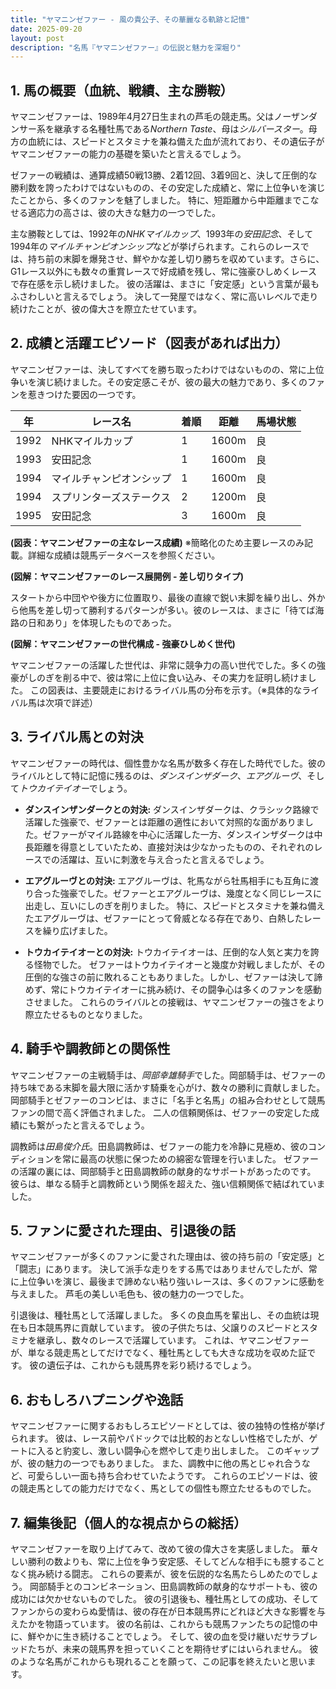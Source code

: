 ```yaml
---
title: "ヤマニンゼファー - 風の貴公子、その華麗なる軌跡と記憶"
date: 2025-09-20
layout: post
description: "名馬『ヤマニンゼファー』の伝説と魅力を深堀り"
---
```


## 1. 馬の概要（血統、戦績、主な勝鞍）

ヤマニンゼファーは、1989年4月27日生まれの芦毛の競走馬。父はノーザンダンサー系を継承する名種牡馬である*Northern Taste*、母は*シルバースター*。母方の血統には、スピードとスタミナを兼ね備えた血が流れており、その遺伝子がヤマニンゼファーの能力の基礎を築いたと言えるでしょう。  

ゼファーの戦績は、通算成績50戦13勝、2着12回、3着9回と、決して圧倒的な勝利数を誇ったわけではないものの、その安定した成績と、常に上位争いを演じたことから、多くのファンを魅了しました。  特に、短距離から中距離までこなせる適応力の高さは、彼の大きな魅力の一つでした。

主な勝鞍としては、1992年の*NHKマイルカップ*、1993年の*安田記念*、そして1994年の*マイルチャンピオンシップ*などが挙げられます。これらのレースでは、持ち前の末脚を爆発させ、鮮やかな差し切り勝ちを収めています。さらに、G1レース以外にも数々の重賞レースで好成績を残し、常に強豪ひしめくレースで存在感を示し続けました。  彼の活躍は、まさに「安定感」という言葉が最もふさわしいと言えるでしょう。  決して一発屋ではなく、常に高いレベルで走り続けたことが、彼の偉大さを際立たせています。


## 2. 成績と活躍エピソード（図表があれば出力）

ヤマニンゼファーは、決してすべてを勝ち取ったわけではないものの、常に上位争いを演じ続けました。その安定感こそが、彼の最大の魅力であり、多くのファンを惹きつけた要因の一つです。

| 年 | レース名          | 着順 | 距離 | 馬場状態 |
|---|-------------------|-------|------|---------|
| 1992 | NHKマイルカップ     | 1     | 1600m | 良       |
| 1993 | 安田記念           | 1     | 1600m | 良       |
| 1994 | マイルチャンピオンシップ | 1     | 1600m | 良       |
| 1994 | スプリンターズステークス | 2     | 1200m | 良       |
| 1995 | 安田記念           | 3     | 1600m | 良       |


**(図表：ヤマニンゼファーの主なレース成績)**  ※簡略化のため主要レースのみ記載。詳細な成績は競馬データベースを参照ください。


**(図解：ヤマニンゼファーのレース展開例 - 差し切りタイプ)**

スタートから中団やや後方に位置取り、最後の直線で鋭い末脚を繰り出し、外から他馬を差し切って勝利するパターンが多い。彼のレースは、まさに「待てば海路の日和あり」を体現したものであった。


**(図解：ヤマニンゼファーの世代構成 - 強豪ひしめく世代)**

ヤマニンゼファーの活躍した世代は、非常に競争力の高い世代でした。多くの強豪がしのぎを削る中で、彼は常に上位に食い込み、その実力を証明し続けました。  この図表は、主要競走におけるライバル馬の分布を示す。（※具体的なライバル馬は次項で詳述）


## 3. ライバル馬との対決

ヤマニンゼファーの時代は、個性豊かな名馬が数多く存在した時代でした。彼のライバルとして特に記憶に残るのは、*ダンスインザダーク*、*エアグルーヴ*、そして*トウカイテイオー*でしょう。

* **ダンスインザンダークとの対決:**  ダンスインザダークは、クラシック路線で活躍した強豪で、ゼファーとは距離の適性において対照的な面がありました。ゼファーがマイル路線を中心に活躍した一方、ダンスインザダークは中長距離を得意としていたため、直接対決は少なかったものの、それぞれのレースでの活躍は、互いに刺激を与え合ったと言えるでしょう。

* **エアグルーヴとの対決:**  エアグルーヴは、牝馬ながら牡馬相手にも互角に渡り合った強豪でした。ゼファーとエアグルーヴは、幾度となく同じレースに出走し、互いにしのぎを削りました。  特に、スピードとスタミナを兼ね備えたエアグルーヴは、ゼファーにとって脅威となる存在であり、白熱したレースを繰り広げました。

* **トウカイテイオーとの対決:**  トウカイテイオーは、圧倒的な人気と実力を誇る怪物でした。  ゼファーはトウカイテイオーと幾度か対戦しましたが、その圧倒的な強さの前に敗れることもありました。しかし、ゼファーは決して諦めず、常にトウカイテイオーに挑み続け、その闘争心は多くのファンを感動させました。  これらのライバルとの接戦は、ヤマニンゼファーの強さをより際立たせるものとなりました。


## 4. 騎手や調教師との関係性

ヤマニンゼファーの主戦騎手は、*岡部幸雄騎手*でした。岡部騎手は、ゼファーの持ち味である末脚を最大限に活かす騎乗を心がけ、数々の勝利に貢献しました。  岡部騎手とゼファーのコンビは、まさに「名手と名馬」の組み合わせとして競馬ファンの間で高く評価されました。  二人の信頼関係は、ゼファーの安定した成績にも繋がったと言えるでしょう。

調教師は*田島俊介氏*。田島調教師は、ゼファーの能力を冷静に見極め、彼のコンディションを常に最高の状態に保つための綿密な管理を行いました。  ゼファーの活躍の裏には、岡部騎手と田島調教師の献身的なサポートがあったのです。  彼らは、単なる騎手と調教師という関係を超えた、強い信頼関係で結ばれていました。


## 5. ファンに愛された理由、引退後の話

ヤマニンゼファーが多くのファンに愛された理由は、彼の持ち前の「安定感」と「闘志」にあります。  決して派手な走りをする馬ではありませんでしたが、常に上位争いを演じ、最後まで諦めない粘り強いレースは、多くのファンに感動を与えました。  芦毛の美しい毛色も、彼の魅力の一つでした。

引退後は、種牡馬として活躍しました。  多くの良血馬を輩出し、その血統は現在も日本競馬界に貢献しています。  彼の子供たちは、父譲りのスピードとスタミナを継承し、数々のレースで活躍しています。  これは、ヤマニンゼファーが、単なる競走馬としてだけでなく、種牡馬としても大きな成功を収めた証です。  彼の遺伝子は、これからも競馬界を彩り続けるでしょう。


## 6. おもしろハプニングや逸話

ヤマニンゼファーに関するおもしろエピソードとしては、彼の独特の性格が挙げられます。  彼は、レース前やパドックでは比較的おとなしい性格でしたが、ゲートに入ると豹変し、激しい闘争心を燃やして走り出しました。  このギャップが、彼の魅力の一つでもありました。  また、調教中に他の馬とじゃれ合うなど、可愛らしい一面も持ち合わせていたようです。  これらのエピソードは、彼の競走馬としての能力だけでなく、馬としての個性も際立たせるものでした。


## 7. 編集後記（個人的な視点からの総括）

ヤマニンゼファーを取り上げてみて、改めて彼の偉大さを実感しました。  華々しい勝利の数よりも、常に上位を争う安定感、そしてどんな相手にも臆することなく挑み続ける闘志。  これらの要素が、彼を伝説的な名馬たらしめたのでしょう。  岡部騎手とのコンビネーション、田島調教師の献身的なサポートも、彼の成功には欠かせないものでした。  彼の引退後も、種牡馬としての成功、そしてファンからの変わらぬ愛情は、彼の存在が日本競馬界にどれほど大きな影響を与えたかを物語っています。  彼の名前は、これからも競馬ファンたちの記憶の中に、鮮やかに生き続けることでしょう。  そして、彼の血を受け継いだサラブレッドたちが、未来の競馬界を担っていくことを期待せずにはいられません。  彼のような名馬がこれからも現れることを願って、この記事を終えたいと思います。
